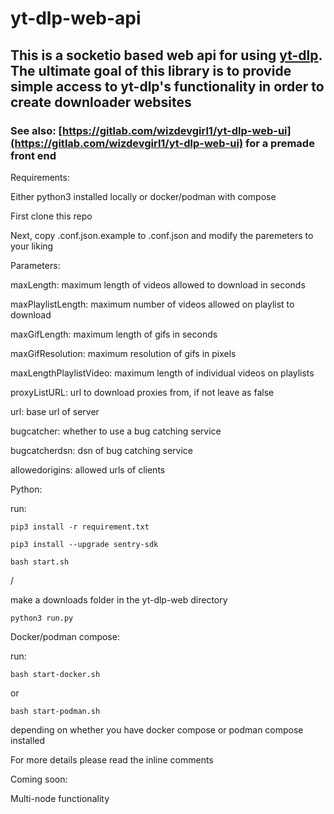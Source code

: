 # yt-dlp-web-api

## This is a socketio based web api for using [yt-dlp](https://github.com/yt-dlp/yt-dlp). The ultimate goal of this library is to provide simple access to yt-dlp's functionality in order to create downloader websites

### See also: [https://gitlab.com/wizdevgirl1/yt-dlp-web-ui](https://gitlab.com/wizdevgirl1/yt-dlp-web-ui) for a premade front end

Requirements:

Either python3 installed locally or docker/podman with compose

First clone this repo

Next, copy .conf.json.example to .conf.json and modify the paremeters to your liking

Parameters:

maxLength: maximum length of videos allowed to download in seconds

maxPlaylistLength: maximum number of videos allowed on playlist to download

maxGifLength: maximum length of gifs in seconds

maxGifResolution: maximum resolution of gifs in pixels

maxLengthPlaylistVideo: maximum length of individual videos on playlists

proxyListURL: url to download proxies from, if not leave as false

url: base url of server

bugcatcher: whether to use a bug catching service

bugcatcherdsn: dsn of bug catching service 

allowedorigins: allowed urls of clients


Python:

run:

`pip3 install -r requirement.txt`

`pip3 install --upgrade sentry-sdk`

`bash start.sh`

/

make a downloads folder in the yt-dlp-web directory

`python3 run.py`

Docker/podman compose:

run:

`bash start-docker.sh`

or 

`bash start-podman.sh`

depending on whether you have docker compose or podman compose installed

For more details please read the inline comments

Coming soon:

Multi-node functionality
